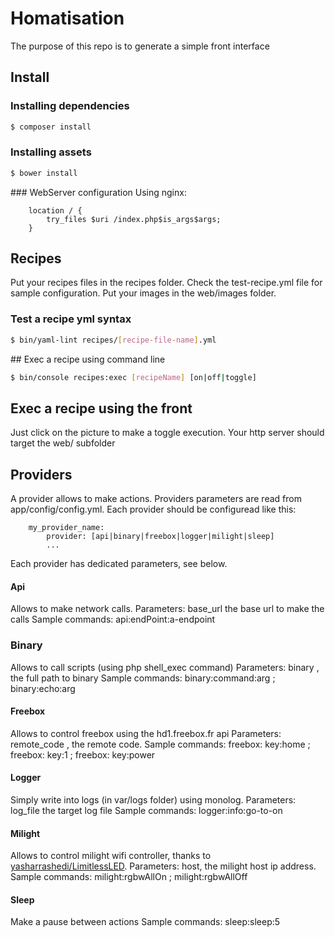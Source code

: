 # Homatisation

The purpose of this repo is to generate a simple front interface

## Install
### Installing dependencies
```bash
$ composer install
```
### Installing assets
```bash
$ bower install
```
### WebServer configuration
Using nginx:
```
    location / {
        try_files $uri /index.php$is_args$args;
    }
```

## Recipes
Put your recipes files in the recipes folder.
Check the test-recipe.yml file for sample configuration.
Put your images in the web/images folder.

### Test a recipe yml syntax
```bash
$ bin/yaml-lint recipes/[recipe-file-name].yml
```

## Exec a recipe using command line
```bash
$ bin/console recipes:exec [recipeName] [on|off|toggle]
```

## Exec a recipe using the front
Just click on the picture to make a toggle execution.
Your http server should target the web/ subfolder

## Providers
A provider allows to make actions. Providers parameters are read from app/config/config.yml.
Each provider should be configuread like this:
```
    my_provider_name:
        provider: [api|binary|freebox|logger|milight|sleep]
        ...
```

Each provider has dedicated parameters, see below.
#### Api
Allows to make network calls.
Parameters: base_url the base url to make the calls
Sample commands: api:endPoint:a-endpoint
### Binary
Allows to call scripts (using php shell_exec command)
Parameters: binary , the full path to binary
Sample commands: binary:command:arg ; binary:echo:arg
#### Freebox
Allows to control freebox using the hd1.freebox.fr api
Parameters: remote_code , the remote code.
Sample commands: freebox: key:home ; freebox: key:1 ; freebox: key:power
#### Logger
Simply write into logs (in var/logs folder) using monolog.
Parameters: log_file the target log file
Sample commands: logger:info:go-to-on
#### Milight
Allows to control milight wifi controller, thanks to [yasharrashedi/LimitlessLED](https://github.com/yasharrashedi/LimitlessLED).
Parameters: host, the milight host ip address.
Sample commands: milight:rgbwAllOn ; milight:rgbwAllOff
#### Sleep
Make a pause between actions
Sample commands: sleep:sleep:5
